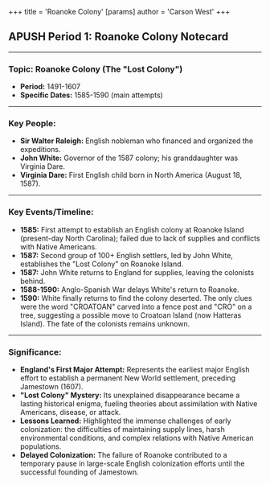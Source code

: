 +++
 title = 'Roanoke Colony'
[params]
	author = 'Carson West'
+++
## APUSH Period 1: Roanoke Colony Notecard

---

### **Topic:** Roanoke Colony (The "Lost Colony")

*   **Period:** 1491-1607
*   **Specific Dates:** 1585-1590 (main attempts)

---

### **Key People:**

*   **Sir Walter Raleigh:** English nobleman who financed and organized the expeditions.
*   **John White:** Governor of the 1587 colony; his granddaughter was Virginia Dare.
*   **Virginia Dare:** First English child born in North America (August 18, 1587).

---

### **Key Events/Timeline:**

*   **1585:** First attempt to establish an English colony at Roanoke Island (present-day North Carolina); failed due to lack of supplies and conflicts with Native Americans.
*   **1587:** Second group of 100+ English settlers, led by John White, establishes the "Lost Colony" on Roanoke Island.
*   **1587:** John White returns to England for supplies, leaving the colonists behind.
*   **1588-1590:** Anglo-Spanish War delays White's return to Roanoke.
*   **1590:** White finally returns to find the colony deserted. The only clues were the word "CROATOAN" carved into a fence post and "CRO" on a tree, suggesting a possible move to Croatoan Island (now Hatteras Island). The fate of the colonists remains unknown.

---

### **Significance:**

*   **England's First Major Attempt:** Represents the earliest major English effort to establish a permanent New World settlement, preceding Jamestown (1607).
*   **"Lost Colony" Mystery:** Its unexplained disappearance became a lasting historical enigma, fueling theories about assimilation with Native Americans, disease, or attack.
*   **Lessons Learned:** Highlighted the immense challenges of early colonization: the difficulties of maintaining supply lines, harsh environmental conditions, and complex relations with Native American populations.
*   **Delayed Colonization:** The failure of Roanoke contributed to a temporary pause in large-scale English colonization efforts until the successful founding of Jamestown.